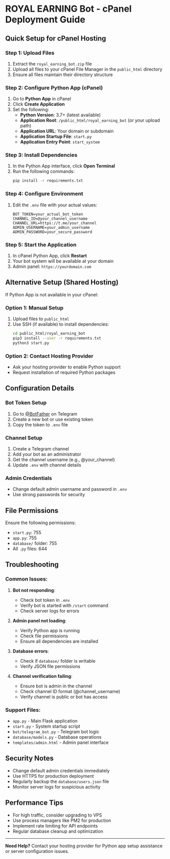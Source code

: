 # ROYAL EARNING Bot - cPanel Deployment Guide

## Quick Setup for cPanel Hosting

### Step 1: Upload Files
1. Extract the `royal_earning_bot.zip` file
2. Upload all files to your cPanel File Manager in the `public_html` directory
3. Ensure all files maintain their directory structure

### Step 2: Configure Python App (cPanel)
1. Go to **Python App** in cPanel
2. Click **Create Application**
3. Set the following:
   - **Python Version**: 3.7+ (latest available)
   - **Application Root**: `/public_html/royal_earning_bot` (or your upload path)
   - **Application URL**: Your domain or subdomain
   - **Application Startup File**: `start.py`
   - **Application Entry Point**: `start_system`

### Step 3: Install Dependencies
1. In the Python App interface, click **Open Terminal**
2. Run the following commands:
   ```bash
   pip install -r requirements.txt
   ```

### Step 4: Configure Environment
1. Edit the `.env` file with your actual values:
   ```
   BOT_TOKEN=your_actual_bot_token
   CHANNEL_ID=@your_channel_username
   CHANNEL_URL=https://t.me/your_channel
   ADMIN_USERNAME=your_admin_username
   ADMIN_PASSWORD=your_secure_password
   ```

### Step 5: Start the Application
1. In cPanel Python App, click **Restart**
2. Your bot system will be available at your domain
3. Admin panel: `https://yourdomain.com`

## Alternative Setup (Shared Hosting)

If Python App is not available in your cPanel:

### Option 1: Manual Setup
1. Upload files to `public_html`
2. Use SSH (if available) to install dependencies:
   ```bash
   cd public_html/royal_earning_bot
   pip3 install --user -r requirements.txt
   python3 start.py
   ```

### Option 2: Contact Hosting Provider
- Ask your hosting provider to enable Python support
- Request installation of required Python packages

## Configuration Details

### Bot Token Setup
1. Go to [@BotFather](https://t.me/BotFather) on Telegram
2. Create a new bot or use existing token
3. Copy the token to `.env` file

### Channel Setup
1. Create a Telegram channel
2. Add your bot as an administrator
3. Get the channel username (e.g., @your_channel)
4. Update `.env` with channel details

### Admin Credentials
- Change default admin username and password in `.env`
- Use strong passwords for security

## File Permissions
Ensure the following permissions:
- `start.py`: 755
- `app.py`: 755
- `database/` folder: 755
- All `.py` files: 644

## Troubleshooting

### Common Issues:

1. **Bot not responding**:
   - Check bot token in `.env`
   - Verify bot is started with `/start` command
   - Check server logs for errors

2. **Admin panel not loading**:
   - Verify Python app is running
   - Check file permissions
   - Ensure all dependencies are installed

3. **Database errors**:
   - Check if `database/` folder is writable
   - Verify JSON file permissions

4. **Channel verification failing**:
   - Ensure bot is admin in the channel
   - Check channel ID format (@channel_username)
   - Verify channel is public or bot has access

### Support Files:
- `app.py` - Main Flask application
- `start.py` - System startup script
- `bot/telegram_bot.py` - Telegram bot logic
- `database/models.py` - Database operations
- `templates/admin.html` - Admin panel interface

## Security Notes
- Change default admin credentials immediately
- Use HTTPS for production deployment
- Regularly backup the `database/users.json` file
- Monitor server logs for suspicious activity

## Performance Tips
- For high traffic, consider upgrading to VPS
- Use process managers like PM2 for production
- Implement rate limiting for API endpoints
- Regular database cleanup and optimization

---

**Need Help?**
Contact your hosting provider for Python app setup assistance or server configuration issues.

